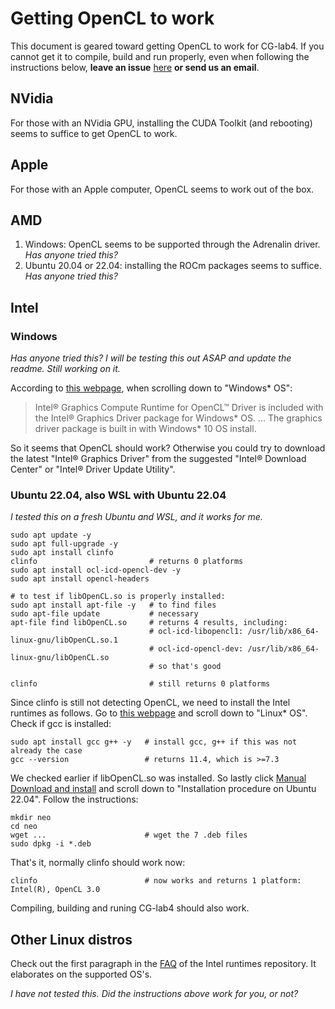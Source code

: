 # Getting OpenCL to work

This document is geared toward getting OpenCL to work for CG-lab4. If you cannot get it to compile, build and run properly, even when following the instructions below, **leave an issue** [here](https://github.com/jlartois/installing-opencl/issues) **or send us an email**.

## NVidia
For those with an NVidia GPU, installing the CUDA Toolkit (and rebooting) seems to suffice to get OpenCL to work.

## Apple
For those with an Apple computer, OpenCL seems to work out of the box.

## AMD
1. Windows: OpenCL seems to be supported through the Adrenalin driver. _Has anyone tried this?_
2. Ubuntu 20.04 or 22.04: installing the ROCm packages seems to suffice. _Has anyone tried this?_

## Intel
### Windows
_Has anyone tried this? I will be testing this out ASAP and update the readme. Still working on it._

According to [this webpage](https://www.intel.com/content/www/us/en/developer/articles/tool/opencl-drivers.html#proc-graph-section), when scrolling down to "Windows* OS":
> Intel® Graphics Compute Runtime for OpenCL™ Driver is included with the Intel® Graphics Driver package for Windows* OS.
> ...
> The graphics driver package is built in with Windows* 10 OS install.

So it seems that OpenCL should work? Otherwise you could try to download the latest "Intel® Graphics Driver" from the suggested "Intel® Download Center" or "Intel® Driver Update Utility".

### Ubuntu 22.04, also WSL with Ubuntu 22.04
_I tested this on a fresh Ubuntu and WSL, and it works for me._
```
sudo apt update -y
sudo apt full-upgrade -y
sudo apt install clinfo
clinfo                         # returns 0 platforms
sudo apt install ocl-icd-opencl-dev -y
sudo apt install opencl-headers

# to test if libOpenCL.so is properly installed:
sudo apt install apt-file -y   # to find files
sudo apt-file update           # necessary
apt-file find libOpenCL.so     # returns 4 results, including:
                               # ocl-icd-libopencl1: /usr/lib/x86_64-linux-gnu/libOpenCL.so.1
                               # ocl-icd-opencl-dev: /usr/lib/x86_64-linux-gnu/libOpenCL.so
                               # so that's good

clinfo                         # still returns 0 platforms
```

Since clinfo is still not detecting OpenCL, we need to install the Intel runtimes as follows. Go to [this webpage](https://www.intel.com/content/www/us/en/developer/articles/tool/opencl-drivers.html#proc-graph-section) and scroll down to "Linux* OS". Check if gcc is installed:

```
sudo apt install gcc g++ -y   # install gcc, g++ if this was not already the case
gcc --version                 # returns 11.4, which is >=7.3
```
We checked earlier if libOpenCL.so was installed. So lastly click [Manual Download and install](https://github.com/intel/compute-runtime/releases) and scroll down to "Installation procedure on Ubuntu 22.04". Follow the instructions:
```
mkdir neo
cd neo
wget ...                      # wget the 7 .deb files
sudo dpkg -i *.deb
```
That's it, normally clinfo should work now:
```
clinfo                        # now works and returns 1 platform: Intel(R), OpenCL 3.0
```
Compiling, building and runing CG-lab4 should also work.

## Other Linux distros
Check out the first paragraph in the [FAQ](https://github.com/intel/compute-runtime/blob/master/FAQ.md) of the Intel runtimes repository. It elaborates on the supported OS's.

_I have not tested this. Did the instructions above work for you, or not?_
